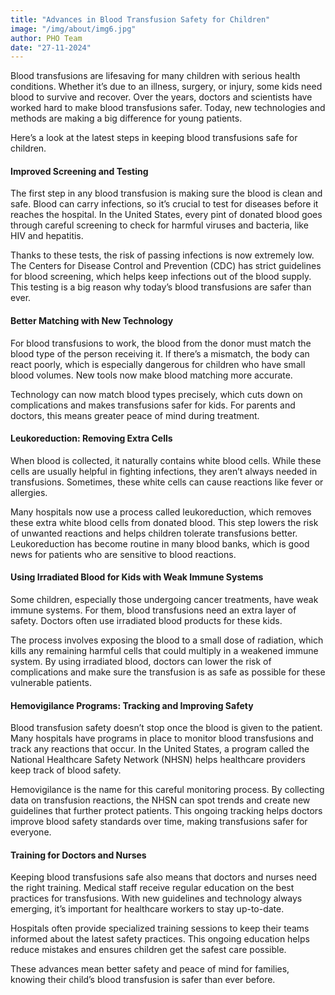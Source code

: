 ```yaml
---
title: "Advances in Blood Transfusion Safety for Children"
image: "/img/about/img6.jpg"
author: PHO Team
date: "27-11-2024"
---
```


Blood transfusions are lifesaving for many children with serious health conditions. Whether it’s due to an illness, surgery, or injury, some kids need blood to survive and recover. Over the years, doctors and scientists have worked hard to make blood transfusions safer. Today, new technologies and methods are making a big difference for young patients. 

Here’s a look at the latest steps in keeping blood transfusions safe for children.

#### Improved Screening and Testing

The first step in any blood transfusion is making sure the blood is clean and safe. Blood can carry infections, so it’s crucial to test for diseases before it reaches the hospital. In the United States, every pint of donated blood goes through careful screening to check for harmful viruses and bacteria, like HIV and hepatitis. 

Thanks to these tests, the risk of passing infections is now extremely low. The Centers for Disease Control and Prevention (CDC) has strict guidelines for blood screening, which helps keep infections out of the blood supply. This testing is a big reason why today’s blood transfusions are safer than ever.

#### Better Matching with New Technology

For blood transfusions to work, the blood from the donor must match the blood type of the person receiving it. If there’s a mismatch, the body can react poorly, which is especially dangerous for children who have small blood volumes. New tools now make blood matching more accurate. 

Technology can now match blood types precisely, which cuts down on complications and makes transfusions safer for kids. For parents and doctors, this means greater peace of mind during treatment.

#### Leukoreduction: Removing Extra Cells

When blood is collected, it naturally contains white blood cells. While these cells are usually helpful in fighting infections, they aren’t always needed in transfusions. Sometimes, these white cells can cause reactions like fever or allergies. 

Many hospitals now use a process called leukoreduction, which removes these extra white blood cells from donated blood. This step lowers the risk of unwanted reactions and helps children tolerate transfusions better. Leukoreduction has become routine in many blood banks, which is good news for patients who are sensitive to blood reactions.

#### Using Irradiated Blood for Kids with Weak Immune Systems

Some children, especially those undergoing cancer treatments, have weak immune systems. For them, blood transfusions need an extra layer of safety. Doctors often use irradiated blood products for these kids. 

The process involves exposing the blood to a small dose of radiation, which kills any remaining harmful cells that could multiply in a weakened immune system. By using irradiated blood, doctors can lower the risk of complications and make sure the transfusion is as safe as possible for these vulnerable patients.

#### Hemovigilance Programs: Tracking and Improving Safety

Blood transfusion safety doesn’t stop once the blood is given to the patient. Many hospitals have programs in place to monitor blood transfusions and track any reactions that occur. In the United States, a program called the National Healthcare Safety Network (NHSN) helps healthcare providers keep track of blood safety. 

Hemovigilance is the name for this careful monitoring process. By collecting data on transfusion reactions, the NHSN can spot trends and create new guidelines that further protect patients. This ongoing tracking helps doctors improve blood safety standards over time, making transfusions safer for everyone.

#### Training for Doctors and Nurses

Keeping blood transfusions safe also means that doctors and nurses need the right training. Medical staff receive regular education on the best practices for transfusions. With new guidelines and technology always emerging, it’s important for healthcare workers to stay up-to-date. 

Hospitals often provide specialized training sessions to keep their teams informed about the latest safety practices. This ongoing education helps reduce mistakes and ensures children get the safest care possible.

These advances mean better safety and peace of mind for families, knowing their child’s blood transfusion is safer than ever before.


